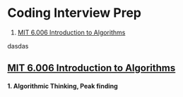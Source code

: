 # Coding Interview Prep

1. [MIT 6.006 Introduction to Algorithms](#mit-6006-introduction-to-algorithms)
























dasdas


































## [MIT 6.006 Introduction to Algorithms](https://youtube.com/playlist?list=PLUl4u3cNGP61Oq3tWYp6V_F-5jb5L2iHb)

#### 1. Algorithmic Thinking, Peak finding